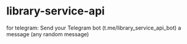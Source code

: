 # library-service-api

for telegram:
Send your Telegram bot (t.me/library_service_api_bot) a message (any random message)

